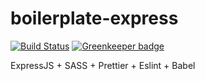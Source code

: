 # boilerplate-express

[![Build Status](https://travis-ci.com/matiasgaratortiz/express-starter-kit.svg?branch=master)](https://travis-ci.com/matiasgaratortiz/express-starter-kit)
[![Greenkeeper badge](https://badges.greenkeeper.io/matiasgaratortiz/express-starter-kit.svg)](https://greenkeeper.io/)

ExpressJS + SASS + Prettier + Eslint + Babel
